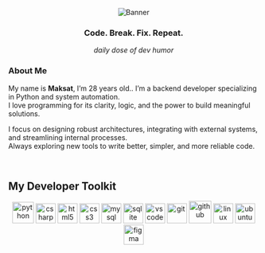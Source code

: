 <p align="center">
  <img src="https://i.imgur.com/XuNohBx.gif" alt="Banner"/>
</p>

<h3 align="center">Code. Break. Fix. Repeat.</h3>
<p align="center"><i>daily dose of dev humor</i></p>

### About Me

My name is **Maksat**, I’m 28 years old.. I’m a backend developer specializing in Python and system automation.  
I love programming for its clarity, logic, and the power to build meaningful solutions.

I focus on designing robust architectures, integrating with external systems, and streamlining internal processes.  
Always exploring new tools to write better, simpler, and more reliable code.

&nbsp;

## My Developer Toolkit

<p align="center">
  <img src="https://cdn.jsdelivr.net/gh/devicons/devicon/icons/python/python-original.svg" height="43" alt="python" />
  <img src="https://cdn.jsdelivr.net/gh/devicons/devicon/icons/csharp/csharp-original.svg" height="40" alt="csharp" />
  <img src="https://cdn.jsdelivr.net/gh/devicons/devicon/icons/html5/html5-original.svg" height="40" alt="html5" />
  <img src="https://cdn.jsdelivr.net/gh/devicons/devicon/icons/css3/css3-original.svg" height="40" alt="css3" />
  <img src="https://cdn.jsdelivr.net/gh/devicons/devicon/icons/mysql/mysql-original.svg" height="40" alt="mysql" />
  <img src="https://cdn.jsdelivr.net/gh/devicons/devicon/icons/sqlite/sqlite-original.svg" height="40" alt="sqlite" />
  <img src="https://cdn.jsdelivr.net/gh/devicons/devicon/icons/vscode/vscode-original.svg" height="40" alt="vscode" />
  <img src="https://cdn.jsdelivr.net/gh/devicons/devicon/icons/git/git-original.svg" height="40" alt="git" />
  <img src="https://img.icons8.com/ios11/512/FFFFFF/github.png" height="45" alt="github" />
  <img src="https://cdn.jsdelivr.net/gh/devicons/devicon/icons/linux/linux-original.svg" height="40" alt="linux" />
  <img src="https://upload.wikimedia.org/wikipedia/commons/thumb/a/ab/Logo-ubuntu_cof-orange-hex.svg/1024px-Logo-ubuntu_cof-orange-hex.svg.png" height="40" alt="ubuntu" />
  <img src="https://cdn.jsdelivr.net/gh/devicons/devicon/icons/figma/figma-original.svg" height="40" alt="figma" />
</p>